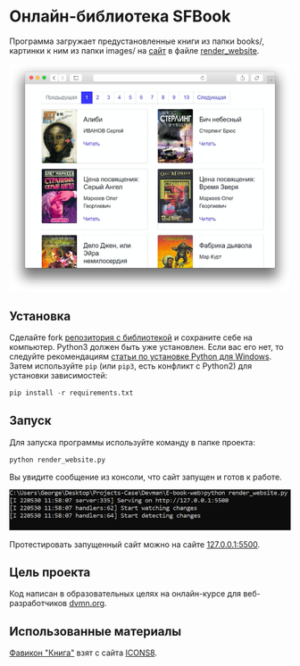 # Онлайн-библиотека SFBook

Программа загружает предустановленные книги из папки books/, картинки к ним из папки images/ на [сайт](https://george-salt.github.io/SFBook/) в файле [render_website](https://github.com/George-Salt/SFBook/blob/main/render_website.py).

![Скриншот сайта](media/images/banner.png)

## Установка

Сделайте fork [репозитория с библиотекой](https://github.com/George-Salt/SFBook/) и сохраните себе на компьютер.
Python3 должен быть уже установлен. Если вас его нет, то следуйте рекомендациям [статьи по установке Python для Windows](https://docs.microsoft.com/ru-ru/windows/python/beginners#install-python).
Затем используйте `pip` (или `pip3`, есть конфликт с Python2) для установки зависимостей:

```python
pip install -r requirements.txt
```

## Запуск

Для запуска программы используйте команду в папке проекта:

```python
python render_website.py
```

Вы увидите сообщение из консоли, что сайт запущен и готов к работе.

![Все работает](media/images/worked.png)

Протестировать запущенный сайт можно на сайте [127.0.0.1:5500](http://127.0.0.1:5500/).

## Цель проекта

Код написан в образовательных целях на онлайн-курсе для веб-разработчиков [dvmn.org](https://dvmn.org/).

## Использованные материалы

[Фавикон "Книга"](https://icons8.com/icon/119436/книга) взят с сайта [ICONS8](https://icons8.com/).
